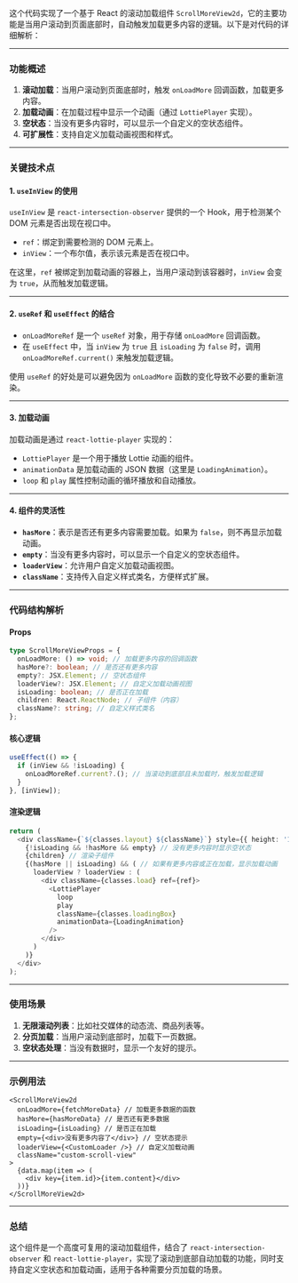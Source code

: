 这个代码实现了一个基于 React 的滚动加载组件 `ScrollMoreView2d`，它的主要功能是当用户滚动到页面底部时，自动触发加载更多内容的逻辑。以下是对代码的详细解析：

---

### 功能概述
1. **滚动加载**：当用户滚动到页面底部时，触发 `onLoadMore` 回调函数，加载更多内容。
2. **加载动画**：在加载过程中显示一个动画（通过 `LottiePlayer` 实现）。
3. **空状态**：当没有更多内容时，可以显示一个自定义的空状态组件。
4. **可扩展性**：支持自定义加载动画视图和样式。

---

### 关键技术点

#### 1. **`useInView` 的使用**
`useInView` 是 `react-intersection-observer` 提供的一个 Hook，用于检测某个 DOM 元素是否出现在视口中。  
- `ref`：绑定到需要检测的 DOM 元素上。
- `inView`：一个布尔值，表示该元素是否在视口中。

在这里，`ref` 被绑定到加载动画的容器上，当用户滚动到该容器时，`inView` 会变为 `true`，从而触发加载逻辑。

---

#### 2. **`useRef` 和 `useEffect` 的结合**
- `onLoadMoreRef` 是一个 `useRef` 对象，用于存储 `onLoadMore` 回调函数。
- 在 `useEffect` 中，当 `inView` 为 `true` 且 `isLoading` 为 `false` 时，调用 `onLoadMoreRef.current()` 来触发加载逻辑。

使用 `useRef` 的好处是可以避免因为 `onLoadMore` 函数的变化导致不必要的重新渲染。

---

#### 3. **加载动画**
加载动画是通过 `react-lottie-player` 实现的：
- `LottiePlayer` 是一个用于播放 Lottie 动画的组件。
- `animationData` 是加载动画的 JSON 数据（这里是 `LoadingAnimation`）。
- `loop` 和 `play` 属性控制动画的循环播放和自动播放。

---

#### 4. **组件的灵活性**
- **`hasMore`**：表示是否还有更多内容需要加载。如果为 `false`，则不再显示加载动画。
- **`empty`**：当没有更多内容时，可以显示一个自定义的空状态组件。
- **`loaderView`**：允许用户自定义加载动画视图。
- **`className`**：支持传入自定义样式类名，方便样式扩展。

---

### 代码结构解析

#### Props
```typescript
type ScrollMoreViewProps = {
  onLoadMore: () => void; // 加载更多内容的回调函数
  hasMore?: boolean; // 是否还有更多内容
  empty?: JSX.Element; // 空状态组件
  loaderView?: JSX.Element; // 自定义加载动画视图
  isLoading: boolean; // 是否正在加载
  children: React.ReactNode; // 子组件（内容）
  className?: string; // 自定义样式类名
};
```

#### 核心逻辑
```typescript
useEffect(() => {
  if (inView && !isLoading) {
    onLoadMoreRef.current?.(); // 当滚动到底部且未加载时，触发加载逻辑
  }
}, [inView]);
```

#### 渲染逻辑
```typescript
return (
  <div className={`${classes.layout} ${className}`} style={{ height: '100%' }}>
    {!isLoading && !hasMore && empty} // 没有更多内容时显示空状态
    {children} // 渲染子组件
    {(hasMore || isLoading) && ( // 如果有更多内容或正在加载，显示加载动画
      loaderView ? loaderView : (
        <div className={classes.load} ref={ref}>
          <LottiePlayer
            loop
            play
            className={classes.loadingBox}
            animationData={LoadingAnimation}
          />
        </div>
      )
    )}
  </div>
);
```

---

### 使用场景
1. **无限滚动列表**：比如社交媒体的动态流、商品列表等。
2. **分页加载**：当用户滚动到底部时，加载下一页数据。
3. **空状态处理**：当没有数据时，显示一个友好的提示。

---

### 示例用法
```tsx
<ScrollMoreView2d
  onLoadMore={fetchMoreData} // 加载更多数据的函数
  hasMore={hasMoreData} // 是否还有更多数据
  isLoading={isLoading} // 是否正在加载
  empty={<div>没有更多内容了</div>} // 空状态提示
  loaderView={<CustomLoader />} // 自定义加载动画
  className="custom-scroll-view"
>
  {data.map(item => (
    <div key={item.id}>{item.content}</div>
  ))}
</ScrollMoreView2d>
```

---

### 总结
这个组件是一个高度可复用的滚动加载组件，结合了 `react-intersection-observer` 和 `react-lottie-player`，实现了滚动到底部自动加载的功能，同时支持自定义空状态和加载动画，适用于各种需要分页加载的场景。
